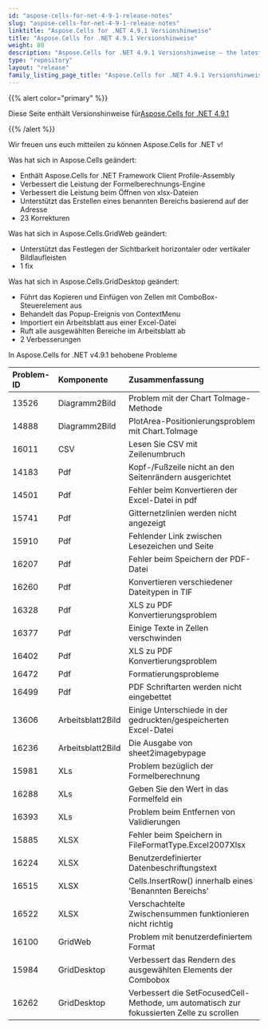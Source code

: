 ```yaml
---
id: "aspose-cells-for-net-4-9-1-release-notes"
slug: "aspose-cells-for-net-4-9-1-release-notes"
linktitle: "Aspose.Cells for .NET 4.9.1 Versionshinweise"
title: "Aspose.Cells for .NET 4.9.1 Versionshinweise"
weight: 80
description: "Aspose.Cells for .NET 4.9.1 Versionshinweise – the latest updates and fixes."
type: "repository"
layout: "release"
family_listing_page_title: "Aspose.Cells for .NET 4.9.1 Versionshinweise"
---
```

{{% alert color="primary" %}} 

 Diese Seite enthält Versionshinweise für[Aspose.Cells for .NET 4.9.1](https://releases.aspose.com/cells/net/new-releases/aspose.cells-for-.net-4.9.1/)

{{% /alert %}} 

 Wir freuen uns euch mitteilen zu können Aspose.Cells for .NET v!



 Was hat sich in Aspose.Cells geändert:

- Enthält Aspose.Cells for .NET Framework Client Profile-Assembly
- Verbessert die Leistung der Formelberechnungs-Engine
- Verbessert die Leistung beim Öffnen von xlsx-Dateien
- Unterstützt das Erstellen eines benannten Bereichs basierend auf der Adresse
- 23 Korrekturen



 Was hat sich in Aspose.Cells.GridWeb geändert:

- Unterstützt das Festlegen der Sichtbarkeit horizontaler oder vertikaler Bildlaufleisten
- 1 fix



 Was hat sich in Aspose.Cells.GridDesktop geändert:

- Führt das Kopieren und Einfügen von Zellen mit ComboBox-Steuerelement aus
- Behandelt das Popup-Ereignis von ContextMenu
- Importiert ein Arbeitsblatt aus einer Excel-Datei
- Ruft alle ausgewählten Bereiche im Arbeitsblatt ab
- 2 Verbesserungen



 In Aspose.Cells for .NET v4.9.1 behobene Probleme



|**Problem-ID** |**Komponente** |**Zusammenfassung** |
|:- |:- |:- |
|13526 | Diagramm2Bild| Problem mit der Chart ToImage-Methode|
|14888 | Diagramm2Bild| PlotArea-Positionierungsproblem mit Chart.ToImage|
|16011 |CSV | Lesen Sie CSV mit Zeilenumbruch|
|14183 | Pdf| Kopf-/Fußzeile nicht an den Seitenrändern ausgerichtet|
|14501 | Pdf| Fehler beim Konvertieren der Excel-Datei in pdf|
|15741 | Pdf| Gitternetzlinien werden nicht angezeigt|
|15910 | Pdf| Fehlender Link zwischen Lesezeichen und Seite|
|16207 | Pdf|Fehler beim Speichern der PDF-Datei|
|16260 | Pdf| Konvertieren verschiedener Dateitypen in TIF|
|16328 | Pdf| XLS zu PDF Konvertierungsproblem|
|16377 | Pdf| Einige Texte in Zellen verschwinden|
|16402 | Pdf| XLS zu PDF Konvertierungsproblem|
|16472 | Pdf| Formatierungsprobleme|
|16499 | Pdf| PDF Schriftarten werden nicht eingebettet|
|13606 | Arbeitsblatt2Bild| Einige Unterschiede in der gedruckten/gespeicherten Excel-Datei|
|16236 | Arbeitsblatt2Bild| Die Ausgabe von sheet2imagebypage|
|15981 | XLs| Problem bezüglich der Formelberechnung|
|16288 | XLs| Geben Sie den Wert in das Formelfeld ein|
|16393 | XLs| Problem beim Entfernen von Validierungen|
|15885 | XLSX| Fehler beim Speichern in FileFormatType.Excel2007Xlsx|
|16224 | XLSX| Benutzerdefinierter Datenbeschriftungstext|
|16515 | XLSX| Cells.InsertRow() innerhalb eines 'Benannten Bereichs'|
|16522 | XLSX| Verschachtelte Zwischensummen funktionieren nicht richtig|
|16100 | GridWeb| Problem mit benutzerdefiniertem Format|
|15984 | GridDesktop| Verbessert das Rendern des ausgewählten Elements der Combobox|
|16262 | GridDesktop| Verbessert die SetFocusedCell-Methode, um automatisch zur fokussierten Zelle zu scrollen|

